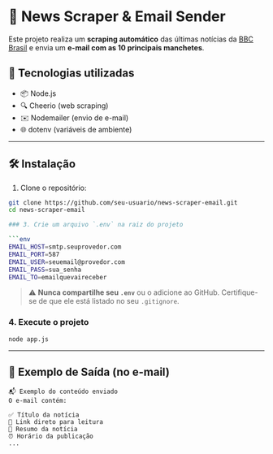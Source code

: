 # 📰 News Scraper & Email Sender

Este projeto realiza um **scraping automático** das últimas notícias da [BBC Brasil](https://www.bbc.com/portuguese) e envia um **e-mail com as 10 principais manchetes**.

## 🚀 Tecnologias utilizadas

- 📦 Node.js
- 🔍 Cheerio (web scraping)
- ✉️ Nodemailer (envio de e-mail)
- 🌐 dotenv (variáveis de ambiente)

---

## 🛠️ Instalação

1. Clone o repositório:

```bash
git clone https://github.com/seu-usuario/news-scraper-email.git
cd news-scraper-email

### 3. Crie um arquivo `.env` na raiz do projeto

```env
EMAIL_HOST=smtp.seuprovedor.com
EMAIL_PORT=587
EMAIL_USER=seuemail@provedor.com
EMAIL_PASS=sua_senha
EMAIL_TO=emailquevaireceber
```

> ⚠️ **Nunca compartilhe seu `.env`** ou o adicione ao GitHub. Certifique-se de que ele está listado no seu `.gitignore`.

### 4. Execute o projeto

```bash
node app.js
```

---

## 📝 Exemplo de Saída (no e-mail)

```
📬 Exemplo do conteúdo enviado
O e-mail contém:

✅ Título da notícia
🔗 Link direto para leitura
📝 Resumo da notícia
⏰ Horário da publicação
...
```
